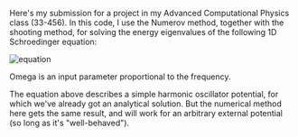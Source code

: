 Here's my submission for a project in my Advanced Computational Physics class (33-456). In this code, I use the Numerov method, together with the shooting method, for solving the energy eigenvalues of the following 1D Schroedinger equation:

![equation](equation.jpeg)

Omega is an input parameter proportional to the frequency.

The equation above describes a simple harmonic oscillator potential, for which we've already got an analytical solution. But the numerical method here gets the same result, and will work for an arbitrary external potential (so long as it's "well-behaved").
